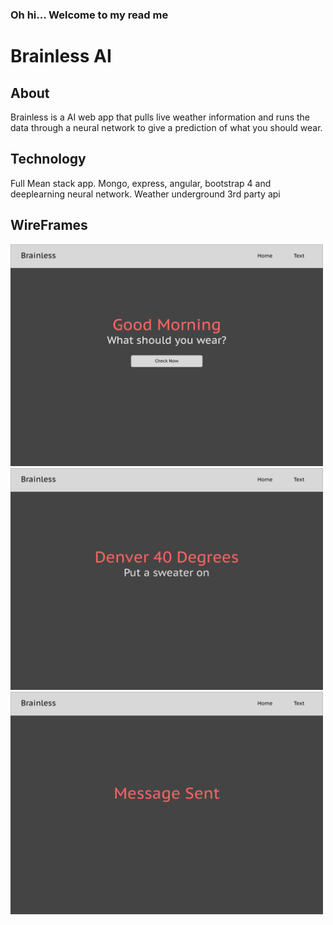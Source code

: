 ### Oh hi... Welcome to my read me

# Brainless AI


## About
Brainless is a AI web app that pulls live weather information and 
runs the data through a neural network to give a prediction of what you should wear.


## Technology
Full Mean stack app. Mongo, express, angular, bootstrap 4 and deeplearning neural network. Weather underground 3rd party api

## WireFrames

<img width="500" alt="WireFrames" src="/mockups/Desktop1.png">
<img width="500" alt="WireFrames" src="/mockups/Desktop2.png">
<img width="500" alt="WireFrames" src="/mockups/Desktop3.png">

